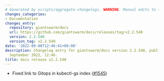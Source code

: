 ```yaml
---
# Generated by scripts/aggregate-changelogs. WARNING: Manual edits to this files will be overwritten.
changes_categories:
- Documentation
changes_entry:
  repository: giantswarm/docs
  url: https://github.com/giantswarm/docs/releases/tag/v2.2.540
  version: 2.2.540
  version_tag: v2.2.540
date: '2022-09-08T12:46:41+00:00'
description: Changelog entry for giantswarm/docs version 2.2.540, published on 08
  September 2022, 12:46.
title: docs release v2.2.540
---
```


- Fixed link to Gitops in kubectl-gs index ([#1545](https://github.com/giantswarm/docs/pull/1545))
